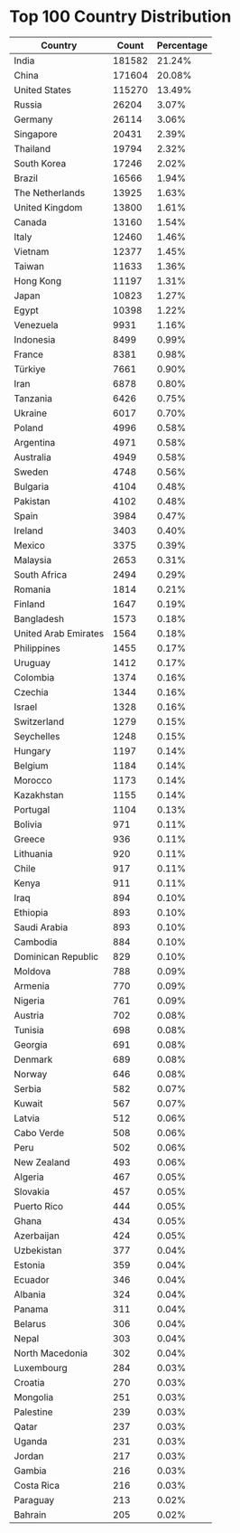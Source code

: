 # Top 100 Country Distribution
| Country | Count | Percentage |
|----|----|----|
| India | 181582 | 21.24% |
| China | 171604 | 20.08% |
| United States | 115270 | 13.49% |
| Russia | 26204 | 3.07% |
| Germany | 26114 | 3.06% |
| Singapore | 20431 | 2.39% |
| Thailand | 19794 | 2.32% |
| South Korea | 17246 | 2.02% |
| Brazil | 16566 | 1.94% |
| The Netherlands | 13925 | 1.63% |
| United Kingdom | 13800 | 1.61% |
| Canada | 13160 | 1.54% |
| Italy | 12460 | 1.46% |
| Vietnam | 12377 | 1.45% |
| Taiwan | 11633 | 1.36% |
| Hong Kong | 11197 | 1.31% |
| Japan | 10823 | 1.27% |
| Egypt | 10398 | 1.22% |
| Venezuela | 9931 | 1.16% |
| Indonesia | 8499 | 0.99% |
| France | 8381 | 0.98% |
| Türkiye | 7661 | 0.90% |
| Iran | 6878 | 0.80% |
| Tanzania | 6426 | 0.75% |
| Ukraine | 6017 | 0.70% |
| Poland | 4996 | 0.58% |
| Argentina | 4971 | 0.58% |
| Australia | 4949 | 0.58% |
| Sweden | 4748 | 0.56% |
| Bulgaria | 4104 | 0.48% |
| Pakistan | 4102 | 0.48% |
| Spain | 3984 | 0.47% |
| Ireland | 3403 | 0.40% |
| Mexico | 3375 | 0.39% |
| Malaysia | 2653 | 0.31% |
| South Africa | 2494 | 0.29% |
| Romania | 1814 | 0.21% |
| Finland | 1647 | 0.19% |
| Bangladesh | 1573 | 0.18% |
| United Arab Emirates | 1564 | 0.18% |
| Philippines | 1455 | 0.17% |
| Uruguay | 1412 | 0.17% |
| Colombia | 1374 | 0.16% |
| Czechia | 1344 | 0.16% |
| Israel | 1328 | 0.16% |
| Switzerland | 1279 | 0.15% |
| Seychelles | 1248 | 0.15% |
| Hungary | 1197 | 0.14% |
| Belgium | 1184 | 0.14% |
| Morocco | 1173 | 0.14% |
| Kazakhstan | 1155 | 0.14% |
| Portugal | 1104 | 0.13% |
| Bolivia | 971 | 0.11% |
| Greece | 936 | 0.11% |
| Lithuania | 920 | 0.11% |
| Chile | 917 | 0.11% |
| Kenya | 911 | 0.11% |
| Iraq | 894 | 0.10% |
| Ethiopia | 893 | 0.10% |
| Saudi Arabia | 893 | 0.10% |
| Cambodia | 884 | 0.10% |
| Dominican Republic | 829 | 0.10% |
| Moldova | 788 | 0.09% |
| Armenia | 770 | 0.09% |
| Nigeria | 761 | 0.09% |
| Austria | 702 | 0.08% |
| Tunisia | 698 | 0.08% |
| Georgia | 691 | 0.08% |
| Denmark | 689 | 0.08% |
| Norway | 646 | 0.08% |
| Serbia | 582 | 0.07% |
| Kuwait | 567 | 0.07% |
| Latvia | 512 | 0.06% |
| Cabo Verde | 508 | 0.06% |
| Peru | 502 | 0.06% |
| New Zealand | 493 | 0.06% |
| Algeria | 467 | 0.05% |
| Slovakia | 457 | 0.05% |
| Puerto Rico | 444 | 0.05% |
| Ghana | 434 | 0.05% |
| Azerbaijan | 424 | 0.05% |
| Uzbekistan | 377 | 0.04% |
| Estonia | 359 | 0.04% |
| Ecuador | 346 | 0.04% |
| Albania | 324 | 0.04% |
| Panama | 311 | 0.04% |
| Belarus | 306 | 0.04% |
| Nepal | 303 | 0.04% |
| North Macedonia | 302 | 0.04% |
| Luxembourg | 284 | 0.03% |
| Croatia | 270 | 0.03% |
| Mongolia | 251 | 0.03% |
| Palestine | 239 | 0.03% |
| Qatar | 237 | 0.03% |
| Uganda | 231 | 0.03% |
| Jordan | 217 | 0.03% |
| Gambia | 216 | 0.03% |
| Costa Rica | 216 | 0.03% |
| Paraguay | 213 | 0.02% |
| Bahrain | 205 | 0.02% |
